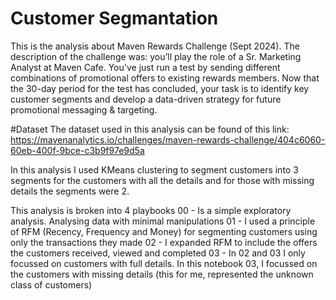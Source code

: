 # Customer Segmantation
This is the analysis about Maven Rewards Challenge (Sept 2024).
The description of the challenge was: you’ll play the role of a Sr. Marketing Analyst at Maven Cafe. You've just run a test by sending different combinations of promotional offers to existing rewards members. Now that the 30-day period for the test has concluded, your task is to identify key customer segments and develop a data-driven strategy for future promotional messaging & targeting.

#Dataset
The dataset used in this analysis can be found of this link: https://mavenanalytics.io/challenges/maven-rewards-challenge/404c6060-60eb-400f-9bce-c3b9f97e9d5a

In this analysis I used KMeans clustering to segment customers into 3 segments for the customers with all the details and for those with missing details the segments were 2.

This analysis is broken into 4 playbooks
 00 - Is a simple exploratory analysis. Analysing data with minimal manipulations
 01 - I used a principle of RFM (Recency, Frequency and Money) for segmenting customers using only the transactions they made
 02 - I expanded RFM to include the offers the customers received, viewed and completed
 03 - In 02 and 03 I only focussed on customers with full details. In this notebook 03, I focussed on the customers with missing details (this for me, represented the unknown class of customers)

